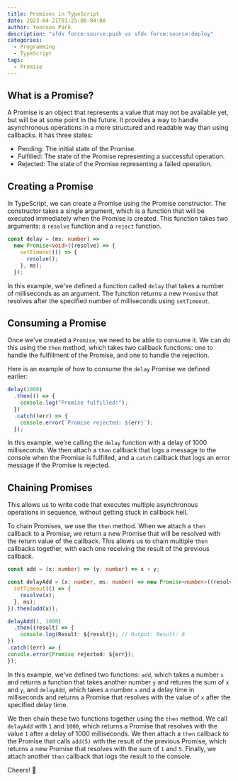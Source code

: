 ```yaml
---
title: Promises in TypeScript
date: 2023-04-21T01:25:00-04:00
author: Yoonsoo Park
description: "sfdx force:source:push vs sfdx force:source:deploy"
categories:
  - Programming
  - TypeScript
tags:
  - Promise
---
```


## What is a Promise?

A Promise is an object that represents a value that may not be available yet, but will be at some point in the future. It provides a way to handle asynchronous operations in a more structured and readable way than using callbacks.
It has three states:

- Pending: The initial state of the Promise.
- Fulfilled: The state of the Promise representing a successful operation.
- Rejected: The state of the Promise representing a failed operation.

## Creating a Promise

In TypeScript, we can create a Promise using the Promise constructor. The constructor takes a single argument, which is a function that will be executed immediately when the Promise is created. This function takes two arguments: a `resolve` function and a `reject` function.

```ts
const delay = (ms: number) =>
  new Promise<void>((resolve) => {
    setTimeout(() => {
      resolve();
    }, ms);
  });
```

In this example, we've defined a function called `delay` that takes a number of milliseconds as an argument. The function returns a new `Promise` that resolves after the specified number of milliseconds using `setTimeout`.

## Consuming a Promise

Once we've created a `Promise`, we need to be able to consume it. We can do this using the `then` method, which takes two callback functions: one to handle the fulfillment of the Promise, and one to handle the rejection.

Here is an example of how to consume the `delay` Promise we defined earlier:

```ts
delay(1000)
  .then(() => {
    console.log("Promise fulfilled!");
  })
  .catch((err) => {
    console.error(`Promise rejected: ${err}`);
  });
```

In this example, we're calling the `delay` function with a delay of 1000 milliseconds. We then attach a `then` callback that logs a message to the console when the Promise is fulfilled, and a `catch` callback that logs an error message if the Promise is rejected.

## Chaining Promises

This allows us to write code that executes multiple asynchronous operations in sequence, without getting stuck in callback hell.

To chain Promises, we use the `then` method. When we attach a `then` callback to a Promise, we return a new Promise that will be resolved with the return value of the callback. This allows us to chain multiple `then` callbacks together, with each one receiving the result of the previous callback.

```ts
const add = (x: number) => (y: number) => x + y;

const delayAdd = (x: number, ms: number) => new Promise<number>((resolve) => {
  setTimeout(() => {
    resolve(x);
  }, ms);
}).then(add(x));

delayAdd(1, 1000)
  .then((result) => {
    console.log(Result: ${result}); // Output: Result: 6
})
.catch((err) => {
console.error(Promise rejected: ${err});
});
```

In this example, we've defined two functions: `add`, which takes a number `x` and returns a function that takes another number `y` and returns the sum of `x` and `y`, and `delayAdd`, which takes a number `x` and a delay time in milliseconds and returns a Promise that resolves with the value of `x` after the specified delay time.

We then chain these two functions together using the `then` method. We call `delayAdd` with `1` and `1000`, which returns a Promise that resolves with the value `1` after a delay of 1000 milliseconds. We then attach a `then` callback to the Promise that calls `add(5)` with the result of the previous Promise, which returns a new Promise that resolves with the sum of `1` and `5`. Finally, we attach another `then` callback that logs the result to the console.

Cheers! 🍺

